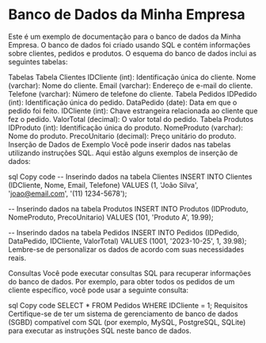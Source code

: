 # Banco de Dados da Minha Empresa
Este é um exemplo de documentação para o banco de dados da Minha Empresa. O banco de dados foi criado usando SQL e contém informações sobre clientes, pedidos e produtos. O esquema do banco de dados inclui as seguintes tabelas:

Tabelas
Tabela Clientes
IDCliente (int): Identificação única do cliente.
Nome (varchar): Nome do cliente.
Email (varchar): Endereço de e-mail do cliente.
Telefone (varchar): Número de telefone do cliente.
Tabela Pedidos
IDPedido (int): Identificação única do pedido.
DataPedido (date): Data em que o pedido foi feito.
IDCliente (int): Chave estrangeira relacionada ao cliente que fez o pedido.
ValorTotal (decimal): O valor total do pedido.
Tabela Produtos
IDProduto (int): Identificação única do produto.
NomeProduto (varchar): Nome do produto.
PrecoUnitario (decimal): Preço unitário do produto.
Inserção de Dados de Exemplo
Você pode inserir dados nas tabelas utilizando instruções SQL. Aqui estão alguns exemplos de inserção de dados:

sql
Copy code
-- Inserindo dados na tabela Clientes
INSERT INTO Clientes (IDCliente, Nome, Email, Telefone)
VALUES (1, 'João Silva', 'joao@email.com', '(11) 1234-5678');

-- Inserindo dados na tabela Produtos
INSERT INTO Produtos (IDProduto, NomeProduto, PrecoUnitario)
VALUES (101, 'Produto A', 19.99);

-- Inserindo dados na tabela Pedidos
INSERT INTO Pedidos (IDPedido, DataPedido, IDCliente, ValorTotal)
VALUES (1001, '2023-10-25', 1, 39.98);
Lembre-se de personalizar os dados de acordo com suas necessidades reais.

Consultas
Você pode executar consultas SQL para recuperar informações do banco de dados. Por exemplo, para obter todos os pedidos de um cliente específico, você pode usar a seguinte consulta:

sql
Copy code
SELECT * FROM Pedidos WHERE IDCliente = 1;
Requisitos
Certifique-se de ter um sistema de gerenciamento de banco de dados (SGBD) compatível com SQL (por exemplo, MySQL, PostgreSQL, SQLite) para executar as instruções SQL neste banco de dados.
